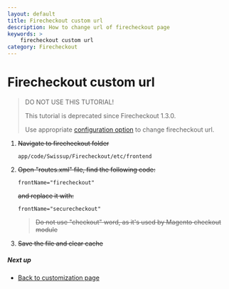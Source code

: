 ```yaml
---
layout: default
title: Firecheckout custom url
description: How to change url of firecheckout page
keywords: >
    firecheckout custom url
category: Firecheckout
---
```


# Firecheckout custom url

> DO NOT USE THIS TUTORIAL!
>
> This tutorial is deprecated since Firecheckout 1.3.0.
>
> Use appropriate [configuration option](../../configuration/#general-section)
> to change firecheckout url.

 1. ~~Navigate to firecheckout folder~~

    `app/code/Swissup/Firecheckout/etc/frontend`

 2. ~~Open "routes.xml" file, find the following code:~~

    `frontName="firecheckout"`

    ~~and replace it with:~~

    `frontName="securecheckout"`

    > ~~Do not use "checkout" word, as it's used by Magento checkout module~~

 3. ~~Save the file and clear cache~~

##### Next up

- [Back to customization page](../)
